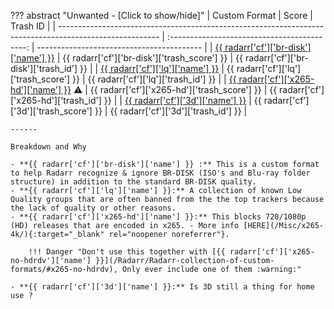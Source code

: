 ??? abstract "Unwanted - [Click to show/hide]"
    | Custom Format                                                                                           |                    Score                     | Trash ID                                  |
    | ------------------------------------------------------------------------------------------------------- | :------------------------------------------: | ----------------------------------------- |
    | [{{ radarr['cf']['br-disk']['name'] }}](/Radarr/Radarr-collection-of-custom-formats/#br-disk)           | {{ radarr['cf']['br-disk']['trash_score'] }} | {{ radarr['cf']['br-disk']['trash_id'] }} |
    | [{{ radarr['cf']['lq']['name'] }}](/Radarr/Radarr-collection-of-custom-formats/#lq)                     |   {{ radarr['cf']['lq']['trash_score'] }}    | {{ radarr['cf']['lq']['trash_id'] }}      |
    | [{{ radarr['cf']['x265-hd']['name'] }}](/Radarr/Radarr-collection-of-custom-formats/#x265-hd) :warning: | {{ radarr['cf']['x265-hd']['trash_score'] }} | {{ radarr['cf']['x265-hd']['trash_id'] }} |
    | [{{ radarr['cf']['3d']['name'] }}](/Radarr/Radarr-collection-of-custom-formats/#3d)                     |   {{ radarr['cf']['3d']['trash_score'] }}    | {{ radarr['cf']['3d']['trash_id'] }}      |

    ------

    Breakdown and Why

    - **{{ radarr['cf']['br-disk']['name'] }} :** This is a custom format to help Radarr recognize & ignore BR-DISK (ISO's and Blu-ray folder structure) in addition to the standard BR-DISK quality.
    - **{{ radarr['cf']['lq']['name'] }}:** A collection of known Low Quality groups that are often banned from the the top trackers because the lack of quality or other reasons.
    - **{{ radarr['cf']['x265-hd']['name'] }}:** This blocks 720/1080p (HD) releases that are encoded in x265. - More info [HERE](/Misc/x265-4k/){:target="_blank" rel="noopener noreferrer"}.

        !!! Danger "Don't use this together with [{{ radarr['cf']['x265-no-hdrdv']['name'] }}](/Radarr/Radarr-collection-of-custom-formats/#x265-no-hdrdv), Only ever include one of them :warning:"

    - **{{ radarr['cf']['3d']['name'] }}:** Is 3D still a thing for home use ?
